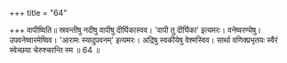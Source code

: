 +++
title = "64"

+++
वापीष्विति॥ स्रवन्तीषु नदीषु वापीषु दीर्घिकास्वव। 'वापी तु दीर्घिका' इत्यमरः। वनेष्वरण्येषु। उपवनेष्वारमेष्विव। 'आरामः स्यादुपवनम्' इत्यमरः। अद्रिषु स्वकीयेषु वेश्मस्विव। सार्था वणिक्प्रभृतयः स्वैरं स्वेच्छया चेरुश्चरन्ति स्म ॥ 64 ॥